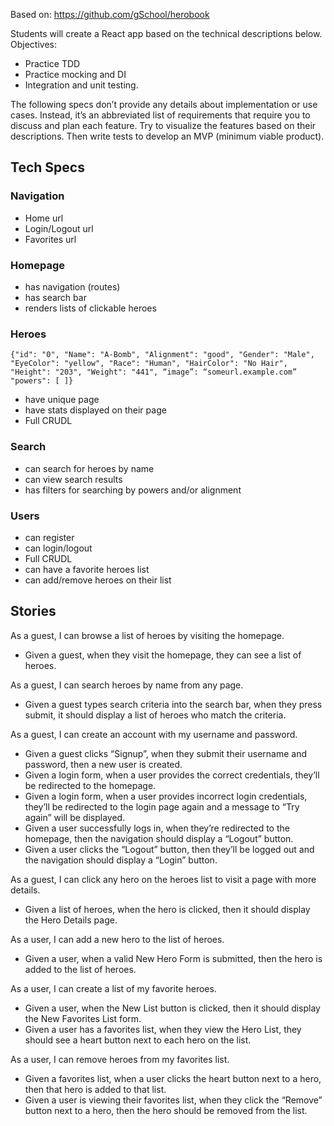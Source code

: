 Based on: https://github.com/gSchool/herobook

Students will create a React app based on the technical descriptions below. Objectives:
- Practice TDD
- Practice mocking and DI
- Integration and unit testing.

The following specs don’t provide any details about implementation or use cases. Instead, it’s an abbreviated list of requirements that require you to discuss and plan each feature. Try to visualize the features based on their descriptions. Then write tests to develop an MVP (minimum viable product). 


## Tech Specs

### Navigation
* Home url
* Login/Logout url
* Favorites url

### Homepage 
* has navigation (routes)
* has search bar
* renders lists of clickable heroes

### Heroes
`{"id": "0", "Name": "A-Bomb", "Alignment": "good", "Gender": "Male", "EyeColor": "yellow", "Race": "Human", "HairColor": "No Hair", "Height": "203", "Weight": "441", “image”: “someurl.example.com” "powers": [ ]}`
* have unique page
* have stats displayed on their page
* Full CRUDL

### Search
* can search for heroes by name
* can view search results
* has filters for searching by powers and/or alignment

### Users
* can register
* can login/logout
* Full CRUDL
* can have a favorite heroes list
* can add/remove heroes on their list

## Stories

As a guest, I can browse a list of heroes by visiting the homepage.
* Given a guest, when they visit the homepage, they can see a list of heroes.

As a guest, I can search heroes by name from any page.
* Given a guest types search criteria into the search bar, when they press submit, it should display a list of heroes who match the criteria.

As a guest, I can create an account with my username and password.
* Given a guest clicks “Signup”, when they submit their username and password, then a new user is created.
* Given a login form, when a user provides the correct credentials, they’ll be redirected to the homepage.
* Given a login form, when a user provides incorrect login credentials, they’ll be redirected to the login page again and a message to “Try again” will be displayed.
* Given a user successfully logs in, when they’re redirected to the homepage, then the navigation should display a “Logout” button.
* Given a user clicks the “Logout” button, then they’ll be logged out and the navigation should display a “Login” button.

As a guest, I can click any hero on the heroes list to visit a page with more details.
* Given a list of heroes, when the hero is clicked, then it should display the Hero Details page.

As a user, I can add a new hero to the list of heroes.
* Given a user, when a valid New Hero Form is submitted, then the hero is added to the list of heroes.

As a user, I can create a list of my favorite heroes.
* Given a user, when the New List button is clicked, then it should display the New Favorites List form.
* Given a user has a favorites list, when they view the Hero List, they should see a heart button next to each hero on the list.

As a user, I can remove heroes from my favorites list.
* Given a favorites list, when a user clicks the heart button next to a hero, then that hero is added to that list.
* Given a user is viewing their favorites list, when they click the “Remove” button next to a hero, then the hero should be removed from the list.

